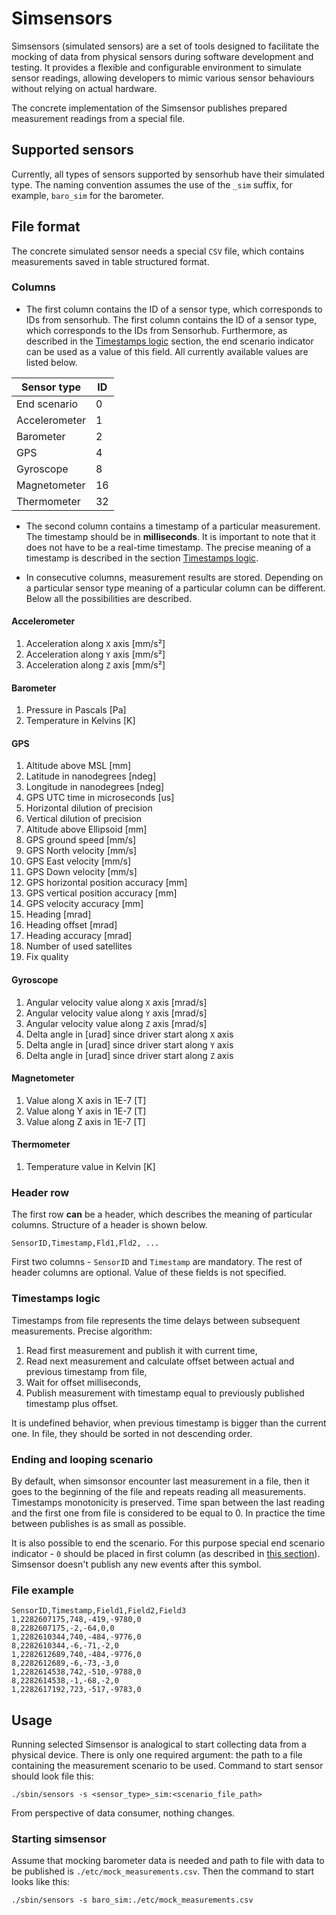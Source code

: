 # Simsensors

Simsensors (simulated sensors) are a set of tools designed to facilitate the mocking of data from physical sensors
during software development and testing. It provides a flexible and configurable environment to simulate sensor
readings, allowing developers to mimic various sensor behaviours without relying on actual hardware.

The concrete implementation of the Simsensor publishes prepared measurement readings from a special file.

## Supported sensors

Currently, all types of sensors supported by sensorhub have their simulated type. The naming convention
assumes the use
of the `_sim` suffix, for example, `baro_sim` for the barometer.

## File format

The concrete simulated sensor needs a special `CSV` file, which contains measurements saved in table structured format.

### Columns

- The first column contains the ID of a sensor type, which corresponds to IDs from sensorhub. The first
column contains the ID of a sensor type, which corresponds to the IDs from Sensorhub. Furthermore, as described in the
[Timestamps logic](#timestamps-logic) section, the end scenario indicator can be used as a value of this field.
All currently available values are listed below.

| Sensor type   | ID |
| ------------- | -- |
| End scenario  |  0 |
| Accelerometer |  1 |
| Barometer     |  2 |
| GPS           |  4 |
| Gyroscope     |  8 |
| Magnetometer  | 16 |
| Thermometer   | 32 |

- The second column contains a timestamp of a particular measurement. The timestamp should be in **milliseconds**.
It is important to note that it does not have to be a real-time timestamp. The precise meaning of a timestamp
is described in the section [Timestamps logic](#timestamps-logic).

- In consecutive columns, measurement results are stored. Depending on a particular sensor type meaning of a particular
column can be different. Below all the possibilities are described.

#### Accelerometer

 1. Acceleration along `X` axis [mm/s²]
 1. Acceleration along `Y` axis [mm/s²]
 1. Acceleration along `Z` axis [mm/s²]

#### Barometer

 1. Pressure in Pascals [Pa]
 1. Temperature in Kelvins [K]

#### GPS

 1. Altitude above MSL [mm]
 1. Latitude in nanodegrees [ndeg]
 1. Longitude in nanodegrees [ndeg]
 1. GPS UTC time in microseconds [us]
 1. Horizontal dilution of precision
 1. Vertical dilution of precision
 1. Altitude above Ellipsoid [mm]
 1. GPS ground speed [mm/s]
 1. GPS North velocity [mm/s]
 1. GPS East velocity [mm/s]
 1. GPS Down velocity [mm/s]
 1. GPS horizontal position accuracy [mm]
 1. GPS vertical position accuracy [mm]
 1. GPS velocity accuracy [mm]
 1. Heading [mrad]
 1. Heading offset [mrad]
 1. Heading accuracy [mrad]
 1. Number of used satellites
 1. Fix quality

#### Gyroscope

 1. Angular velocity value along `X` axis [mrad/s]
 1. Angular velocity value along `Y` axis [mrad/s]
 1. Angular velocity value along `Z` axis [mrad/s]
 1. Delta angle in [urad] since driver start along `X` axis
 1. Delta angle in [urad] since driver start along `Y` axis
 1. Delta angle in [urad] since driver start along `Z` axis

#### Magnetometer

 1. Value along X axis in 1E-7 [T]
 1. Value along Y axis in 1E-7 [T]
 1. Value along Z axis in 1E-7 [T]

#### Thermometer

 1. Temperature value in Kelvin [K]

### Header row

The first row **can** be a header, which describes the meaning of particular columns. Structure of a header is shown
below.

```console
SensorID,Timestamp,Fld1,Fld2, ...
```

First two columns - `SensorID` and `Timestamp` are mandatory. The rest of header columns are optional. Value of these
fields is not specified.

### Timestamps logic

Timestamps from file represents the time delays between subsequent measurements. Precise algorithm:

 1. Read first measurement and publish it with current time,
 1. Read next measurement and calculate offset between actual and previous timestamp from file,
 1. Wait for offset milliseconds,
 1. Publish measurement with timestamp equal to previously published timestamp plus offset.

It is undefined behavior, when previous timestamp is bigger than the current one. In file, they should be sorted in not
descending order.

### Ending and looping scenario

By default, when simsonsor encounter last measurement in a file, then it goes to the beginning of the file and repeats
reading all measurements. Timestamps monotonicity is preserved. Time span between the last reading and the first one
from file is considered to be equal to 0. In practice the time between publishes is as small as possible.

It is also possible to end the scenario. For this purpose special end scenario indicator - `0` should be placed in
first column (as described in [this section](#columns)). Simsensor doesn't publish any new events after this symbol.

### File example

```console
SensorID,Timestamp,Field1,Field2,Field3
1,2282607175,748,-419,-9780,0
8,2282607175,-2,-64,0,0
1,2282610344,740,-484,-9776,0
8,2282610344,-6,-71,-2,0
1,2282612689,740,-484,-9776,0
8,2282612689,-6,-73,-3,0
1,2282614538,742,-510,-9788,0
8,2282614538,-1,-68,-2,0
1,2282617192,723,-517,-9783,0
```

## Usage

Running selected Simsensor is analogical to start collecting data from a physical device. There is only one required
argument: the path to a file containing the measurement scenario to be used. Command to start sensor should look file
this:

```console
./sbin/sensors -s <sensor_type>_sim:<scenario_file_path>
```

From perspective of data consumer, nothing changes.

### Starting simsensor

Assume that mocking barometer data is needed and path to file with data to be published is
`./etc/mock_measurements.csv`. Then the command to start looks like this:

```console
./sbin/sensors -s baro_sim:./etc/mock_measurements.csv
```
